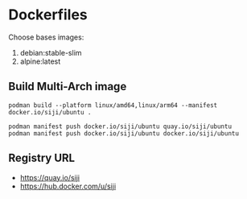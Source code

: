 # Dockerfiles

Choose bases images:

1. debian:stable-slim
1. alpine:latest

## Build Multi-Arch image

```
podman build --platform linux/amd64,linux/arm64 --manifest docker.io/siji/ubuntu .

podman manifest push docker.io/siji/ubuntu quay.io/siji/ubuntu
podman manifest push docker.io/siji/ubuntu docker.io/siji/ubuntu
```

## Registry URL

* https://quay.io/siji
* https://hub.docker.com/u/siji
